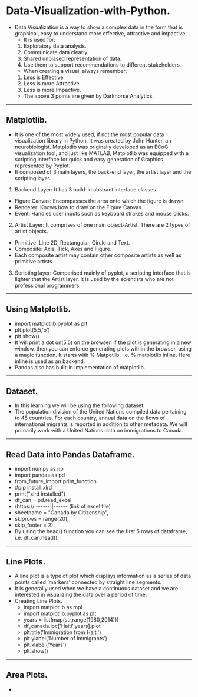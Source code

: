 # Data-Visualization-with-Python.
- Data Visualization is a way to show a complex data in the form that is graphical, easy to understand more effective, attractive and impactive.
  - It is used for:
  1. Exploratory data analysis.
  2. Communicate data clearly.
  3. Shared unbiased representation of data.
  4. Use them to support recommendations to different stakeholders.
  - When creating a visual, always remember:
  1. Less is Effective.
  2. Less is more Attractive.
  3. Less is more Impactive.
  - The above 3 points are given by Darkhorse Analytics.
------
## Matplotlib.
- It is one of the most widely used, if not the most popular data visualization library in Python. It was created by John Hunter, an neurobiologist. Matplotlib was originally developed as an ECoG visualization tool, and just like MATLAB, Matplotlib was equipped with a scripting interface for quick and easy generation of Graphics represented by Pyplot.
- It composed of 3 main layers, the back-end layer, the artist layer and the scripting layer.
1. Backend Layer: It has 3 build-in abstract interface classes.
  - Figure Canvas: Encompasses the area onto which the figure is drawn.
  - Renderer: Knows how to draw on the Figure Canvas.
  - Event: Handles user inputs such as keyboard strakes and mouse clicks.
2. Artist Layer: It comprises of one main object-Artist. There are 2 types of artist objects.
  - Primitive: Line 2D, Rectangular, Circle and Text.
  - Composite: Axis, Tick, Axes and Figure.
- Each composite artist may contain other composite artists as well as primitive artists.
3. Scripting layer: Comparised mainly of pyplot, a scripting interface that is lighter that the Artist layer. It is used by the scientists who are not professional programmers.
------
## Using Matplotlib.
- import matplotlib.pyplot as plt
- plt.plot(5,5,'o')
- plt.show()
- It will print a dot on(5,5) on the browser. If the plot is generating in a new window, then you can enforce generating plots within the browser, using a magic function. It starts with % Matpotlib, i.e. % matplotlib inline. Here inline is used as an backend.
- Pandas also has built-in implementation of matplotlib.
------
## Dataset.
- In this learning we will be using the following dataset.
- The population division of the United Nations compiled data pertaining to 45 countries. For each country, annual data on the flows of international migrants is reported in addition to other metadata. We will primarily work with a United Nations data on immigrations to Canada.
------
## Read Data into Pandas Dataframe.
- import numpy as np
- import pandas as pd
- from_future_import print_function
- #pip install.xlrd
- print("xlrd installed")
- df_can = pd.read_excel
- (https:// ------||------ (link of excel file)
- sheetname = "Canada by Citizenship",
- skiprows = range(20),
- skip_footer = 2)
- By using the head() function you can see the first 5 rows of dataframe, i.e. df_can.head().
------
## Line Plots.
- A line plot is a type of plot which displays information as a series of data points called 'markers' connected by straight line segments.
- It is generally used when we have a continuous dataset and we are interested in visualizing the data over a period of time.
- Creating Line Plots.
  - import matplotlib as mpl
  - import matplotlib.pyplot as plt
  - years = list(map(str,range(1980,2014)))
  - df_canada.loc['Haiti',years].plot
  - plt.title('Immigration from Haiti')
  - plt.ylabel('Number of Immigrants')
  - plt.xlabel('Years')
  - plt.show()
------
## Area Plots.
- 
